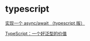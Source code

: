 # typescript

[实现一个 async/await （typescript 版）](https://mp.weixin.qq.com/s/gFSb0BYSbL7c5K4cCcgeow)

[TypeScript：一个好泛型的价值](https://mp.weixin.qq.com/s?__biz=MzI1ODk2Mjk0Nw==&mid=2247487322&idx=1&sn=f68f2a489cc9657a7b60960b68855ff9&chksm=ea016c36dd76e5206a5bc6904eef1b1969ea247872736a08c3c71eeb94f67609f4b8b84a27ed&scene=126&sessionid=1610198026&key=3712d248eda753bfc6fffa41b0a2123df4e24db47da3b91f9d945f65ffcce15a2797521aa4646f0c5a3206b32b0cc5b9c48c69b11b7d83d091da94a4f103e6a75bdae2d1727cb2708242246cdf4043390ebba71fbbbdb0b470a5d3296427d5b0985d571da4611fb40b4c4cc575be526e243b21bd7b2d443db6d79a75dc3ec413&ascene=1&uin=Mzc2MjkyMjk0MQ%3D%3D&devicetype=Windows+10+x64&version=6300002f&lang=zh_CN&exportkey=A4ik6QSdsuv9HnO6VzXXBLY%3D&pass_ticket=uG0ITW7VbQre912sCs3w03oa5DNRIG3UHrL1%2FYIYsorCPizXQjGGAVEkkNHwDWci&wx_header=0)